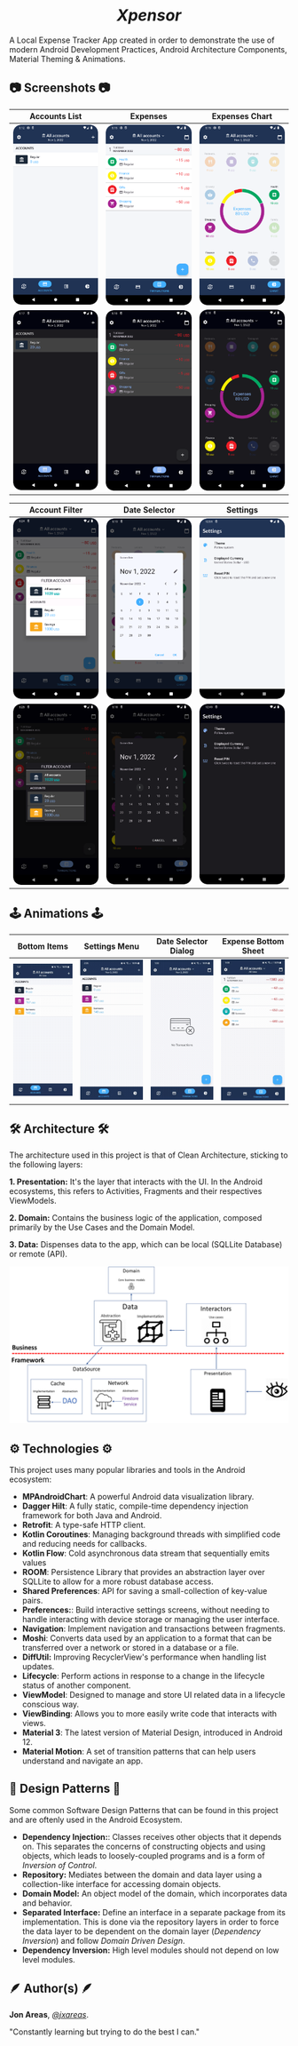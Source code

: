 <h1 align = "center">
<b><i>Xpensor</i></b>
</h1>

A Local Expense Tracker App created in order to demonstrate the use of modern Android Development Practices, Android Architecture Components, Material Theming & Animations.

## 📷 Screenshots 📷

| Accounts List  | Expenses | Expenses Chart | 
| ------------- | ------------- |  ------------- |
| ![](./readme/images/accounts.png)  | ![](./readme/images/transactions.png)  | ![](./readme/images/chart.png)  | 
| ![](./readme/images/accounts_dark.png)  | ![](./readme/images/transactions_dark.png)  | ![](./readme/images/chart_dark.png)  | 

| Account Filter  | Date Selector | Settings | 
| ------------- | ------------- |  ------------- |
| ![](./readme/images/account_filter.png)  | ![](./readme/images/date_filter.png)  | ![](./readme/images/settings.png)  | 
| ![](./readme/images/account_filter_dark.png)  | ![](./readme/images/date_filter_dark.png)  | ![](./readme/images/settings_dark.png)  | 

## 🕹️ Animations 🕹️

Bottom Items	|	Settings Menu	|	Date Selector Dialog | Expense Bottom Sheet	|
:------:|:---------------------:|:-----------------------------:|:-------------:|
![](./readme/gifs/top_destination_transition.gif)  |  ![](./readme/gifs/transition.gif)  |  ![](./readme/gifs/date_selector_dialog.gif)  |  ![](./readme/gifs/bottom_sheet.gif)


## 🛠 Architecture 🛠

The architecture used in this project is that of Clean Architecture, sticking to the following layers:

**1. Presentation:** It's the layer that interacts with the UI. In the Android ecosystems, this refers to Activities, Fragments and their respectives ViewModels.

**2. Domain:** Contains the business logic of the application, composed primarily by the Use Cases and the Domain Model.

**3. Data:** Dispenses data to the app, which can be local (SQLLite Database) or remote (API).

![clean_architecture](./images/clean_architecture.png)


## ⚙️ Technologies ⚙️

This project uses many popular libraries and tools in the Android ecosystem:

* **MPAndroidChart**: A powerful Android data visualization library.
* **Dagger Hilt**: A fully static, compile-time dependency injection framework for both Java and Android.
* **Retrofit**: A type-safe HTTP client.
* **Kotlin Coroutines**: Managing background threads with simplified code and reducing needs for callbacks.
* **Kotlin Flow**: Cold asynchronous data stream that sequentially emits values
* **ROOM**: Persistence Library that provides an abstraction layer over SQLLite to allow for a more robust database access.
* **Shared Preferences**: API for saving a small-collection of key-value pairs.
* **Preferences:**:  Build interactive settings screens, without needing to handle interacting with device storage or managing the user interface.
* **Navigation**: Implement navigation and transactions between fragments.
* **Moshi**: Converts data used by an application to a format that can be transferred over a network or stored in a database or a file.
* **DiffUtil:**  Improving RecyclerView's performance when handling list updates.
* **Lifecycle**: Perform actions in response to a change in the lifecycle status of another component.
* **ViewModel**: Designed to manage and store UI related data in a lifecycle conscious way.
* **ViewBinding**: Allows you to more easily write code that interacts with views.
* **Material 3**: The latest version of Material Design, introduced in Android 12.
* **Material Motion**: A set of transition patterns that can help users understand and navigate an app.

## 🦾 Design Patterns 🦾

Some common Software Design Patterns that can be found in this project and are oftenly used in the Android Ecosystem.

* **Dependency Injection:**: Classes receives other objects that it depends on. This separates the concerns of constructing objects and using objects, which leads to loosely-coupled programs and is a form of *Inversion of Control*.
* **Repository:** Mediates between the domain and data layer using a collection-like interface for accessing domain objects.
* **Domain Model:** An object model of the domain, which incorporates data and behavior.
* **Separated Interface:** Define an interface in a separate package from its implementation. This is done via the repository layers in order to force the data layer to be dependent on the domain layer (*Dependency Inversion*) and follow *Domain Driven Design*.
* **Dependency Inversion:** High level modules should not depend on low level modules. 


## 🪶 Author(s) 🪶

**Jon Areas**, [*@jxareas*](https://github.com/jxareas).

"Constantly learning but trying to do the best I can."
